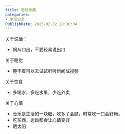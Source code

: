 ```yaml
---
title: 思想收藏
categories:
- 生活记录
PublishDate: 2023-02-02 20:30:04
---
```


关于说话：

- 祸从口出，不要轻易说出口

关于睡觉

- 睡不着可以去试试听听新闻或视频

关于饮食

- 多喝水，多吃水果，少吃外卖

关于心情

- 音乐是生活的一块糖，吃多了会腻，时常吃一口会舒畅。
- 吃东西，运动都会让心情变好
- 晒太阳

